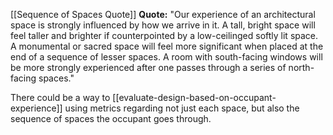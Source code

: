 
[[Sequence of Spaces Quote]]
**Quote:** "Our experience of an architectural space is strongly influenced by how we arrive in it. A tall, bright space will feel taller and brighter if counterpointed by a low-ceilinged softly lit space. A monumental or sacred space will feel more significant when placed at the end of a sequence of lesser spaces. A room with south-facing windows will be more strongly experienced after one passes through a series of north-facing spaces." 

There could be a way to [[evaluate-design-based-on-occupant-experience]] using metrics regarding not just each space, but also the sequence of spaces the occupant goes through.